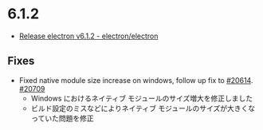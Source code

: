 # 6.1.2

- [Release electron v6.1.2 - electron/electron](https://github.com/electron/electron/releases/tag/v6.1.2)

## Fixes

- Fixed native module size increase on windows, follow up fix to [#20614](https://github.com/electron/electron/pull/20614). [#20709](https://github.com/electron/electron/pull/20709)
  - Windows におけるネイティブ モジュールのサイズ増大を修正しました
  - ビルド設定のミスなどによりネイティブ モジュールのサイズが大きくなっていた問題を修正
